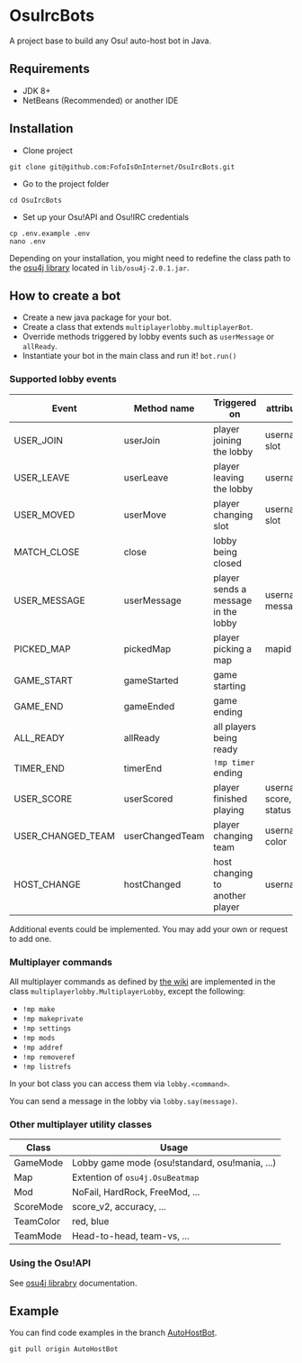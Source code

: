 # OsuIrcBots

A project base to build any Osu! auto-host bot in Java.

## Requirements
- JDK 8+ 
- NetBeans (Recommended) or another IDE 

## Installation
- Clone project
```
git clone git@github.com:FofoIsOnInternet/OsuIrcBots.git
```
- Go to the project folder
```
cd OsuIrcBots
```
- Set up your Osu!API and Osu!IRC credentials
```
cp .env.example .env
nano .env
```

Depending on your installation, you might need to redefine the class path to the [osu4j library](https://github.com/jamalvw/osu4j) located in `lib/osu4j-2.0.1.jar`.

## How to create a bot
- Create a new java package for your bot.
- Create a class that extends `multiplayerlobby.multiplayerBot`.
- Override methods triggered by lobby events such as `userMessage` or `allReady`.
- Instantiate your bot in the main class and run it! `bot.run()`

### Supported lobby events
| Event | Method name | Triggered on | attributes |
| --- | --- | --- | --- |
| USER_JOIN | userJoin | player joining the lobby | username, slot |
| USER_LEAVE | userLeave | player leaving the lobby | username |
| USER_MOVED | userMove | player changing slot | username, slot |
| MATCH_CLOSE | close | lobby being closed | |
| USER_MESSAGE | userMessage | player sends a message in the lobby | username, message |
| PICKED_MAP | pickedMap | player picking a map | mapid |
| GAME_START | gameStarted | game starting | |
| GAME_END | gameEnded | game ending | |
| ALL_READY | allReady | all players being ready | |
| TIMER_END | timerEnd | `!mp timer` ending | |
| USER_SCORE | userScored | player finished playing | username, score, status |
| USER_CHANGED_TEAM | userChangedTeam | player changing team | username, color |
| HOST_CHANGE | hostChanged | host changing to another player | username |

Additional events could be implemented. You may add your own or request to add one.

### Multiplayer commands
All multiplayer commands as defined by [the wiki](https://osu.ppy.sh/wiki/en/osu%21_tournament_client/osu%21tourney/Tournament_management_commands) are implemented in the class `multiplayerlobby.MultiplayerLobby`, except the following:
- `!mp make`
- `!mp makeprivate`
- `!mp settings`
- `!mp mods`
- `!mp addref`
- `!mp removeref`
- `!mp listrefs`

In your bot class you can access them via `lobby.<command>`.

You can send a message in the lobby via `lobby.say(message)`.

### Other multiplayer utility classes
| Class | Usage |
| --- | --- |
| GameMode | Lobby game mode (osu!standard, osu!mania, ...) |
| Map | Extention of `osu4j.OsuBeatmap` |
| Mod | NoFail, HardRock, FreeMod, ... |
| ScoreMode | score_v2, accuracy, ... |
| TeamColor | red, blue |
| TeamMode | Head-to-head, team-vs, ... |

### Using the Osu!API
See [osu4j librabry](https://github.com/jamalvw/osu4j) documentation.

## Example
You can find code examples in the branch [AutoHostBot](https://github.com/FofoIsOnInternet/OsuIrcBots/tree/AutoHostBot).
```
git pull origin AutoHostBot
```